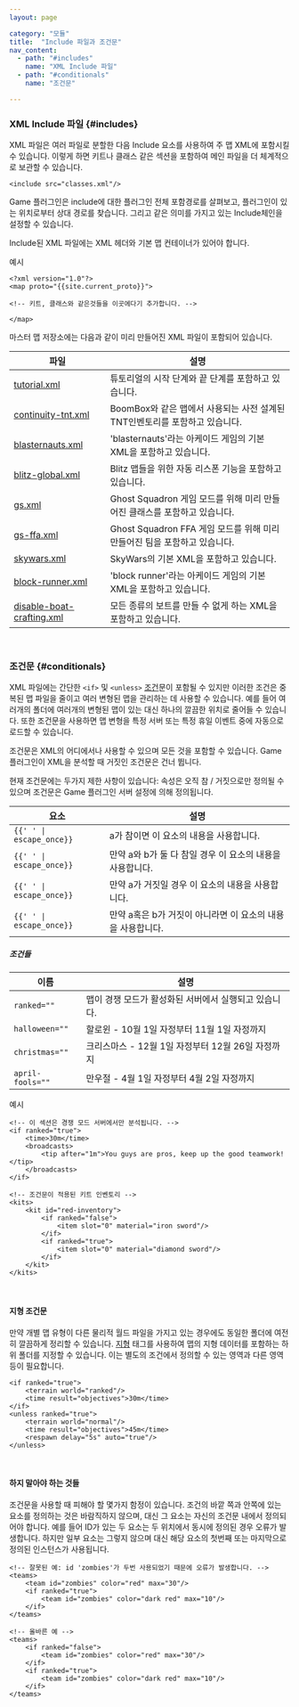 ```yaml
---
layout: page

category: "모듈"
title:  "Include 파일과 조건문"
nav_content:
  - path: "#includes"
    name: "XML Include 파일"
  - path: "#conditionals"
    name: "조건문"

---
```


### XML Include 파일 {#includes}
XML 파일은 여러 파일로 분할한 다음 Include 요소를 사용하여 주 맵 XML에 포함시킬 수 있습니다. 이렇게 하면 키트나 클래스 같은 섹션을 포함하여 메인 파일을 더 체계적으로 보관할 수 있습니다.

    <include src="classes.xml"/>

Game 플러그인은 include에 대한 플러그인 전체 포함경로를 살펴보고, 플러그인이 있는 위치로부터 상대 경로를 찾습니다. 그리고 같은 의미를 가지고 있는 Include체인을 설정할 수 있습니다.

Include된 XML 파일에는 XML 헤더와 기본 맵 컨테이너가 있어야 합니다.

예시

    <?xml version="1.0"?>
    <map proto="{{site.current_proto}}">

    <!-- 키트, 클래스와 같은것들을 이곳에다기 추가합니다. -->

    </map>

마스터 맵 저장소에는 다음과 같이 미리 만들어진 XML 파일이 포함되어 있습니다.

<div class='table-responsive'>
  <table class='table table-striped table-condensed'>
    <thead>
      <tr>
        <th>파일</th>
        <th>설명</th>
      </tr>
    </thead>
    <tbody>
      <tr>
        <td>
          <a href='https://maps.oc.tc/tutorial.xml'>tutorial.xml</a>
        </td>
        <td>튜토리얼의 시작 단계와 끝 단계를 포함하고 있습니다.</td>
      </tr>
      <tr>
        <td>
          <a href='https://maps.oc.tc/continuity-tnt.xml'>continuity-tnt.xml</a>
        </td>
        <td>BoomBox와 같은 맵에서 사용되는 사전 설계된 TNT인벤토리를 포함하고 있습니다.</td>
      </tr>
      <tr>
        <td>
          <a href='https://maps.oc.tc/blasternauts.xml'>blasternauts.xml</a>
        </td>
        <td>'blasternauts'라는 아케이드 게임의 기본 XML을 포함하고 있습니다.</td>
      </tr>
      <tr>
        <td>
          <a href='https://maps.oc.tc/Blitz/blitz-global.xml'>blitz-global.xml</a>
        </td>
        <td>Blitz 맵들을 위한 자동 리스폰 기능을 포함하고 있습니다.</td>
      </tr>
      <tr>
        <td>
          <a href='https://maps.oc.tc/Blitz/GS/gs.xml'>gs.xml</a>
        </td>
        <td>Ghost Squadron 게임 모드를 위해 미리 만들어진 클래스를 포함하고 있습니다.</td>
      </tr>
      <tr>
        <td>
          <a href='https://maps.oc.tc/Blitz/GS/gs-ffa.xml'>gs-ffa.xml</a>
        </td>
        <td>Ghost Squadron FFA 게임 모드를 위해 미리 만들어진 팀을 포함하고 있습니다.</td>
      </tr>
      <tr>
        <td>
          <a href='https://maps.oc.tc/Include/skywars.xml'>skywars.xml</a>
        </td>
        <td>SkyWars의 기본 XML을 포함하고 있습니다.</td>
      </tr>
      <tr>
        <td>
          <a href='https://maps.oc.tc/Include/block-runner.xml'>block-runner.xml</a>
        </td>
        <td>'block runner'라는 아케이드 게임의 기본 XML을 포함하고 있습니다.</td>
      </tr>
      <tr>
        <td>
          <a href='https://maps.oc.tc/Include/disable-boat-crafting.xml'>disable-boat-crafting.xml</a>
        </td>
        <td>모든 종류의 보트를 만들 수 없게 하는 XML을 포함하고 있습니다.</td>
      </tr>
    </tbody>
  </table>
</div>
<br/>

### 조건문 {#conditionals}

XML 파일에는 간단한 `<if>` 및 `<unless>` [조건][1]문이 포함될 수 있지만 이러한 조건은 중복된 맵 파일을 줄이고 여러 변형된 맵을 관리하는 데 사용할 수 있습니다. 예를 들어 여러개의 폴더에 여러개의 변형된 맵이 있는 대신 하나의 깔끔한 위치로 줄어들 수 있습니다. 또한 조건문을 사용하면 맵 변형을 특정 서버 또는 특정 휴일 이벤트 중에 자동으로 로드할 수 있습니다.

조건문은 XML의 어디에서나 사용할 수 있으며 모든 것을 포함할 수 있습니다. Game 플러그인이 XML을 분석할 때 거짓인 조건문은 건너 뜁니다.

현재 조건문에는 두가지 제한 사항이 있습니다:
속성은 오직 참 / 거짓으로만 정의될 수 있으며 조건문은 Game 플러그인 서버 설정에 의해 정의됩니다.


[1]: https://en.wikipedia.org/wiki/Conditional_%28computer_programming%29

<div class='table-responsive'>
  <table class='table table-striped table-condensed'>
    <thead>
      <tr>
        <th>요소</th>
        <th>설명</th>
      </tr>
    </thead>
    <tbody>
      <tr>
        <td>
          <span class='highlight'>
            <code>{{'<if a="true"> </if>' | escape_once}}</code>
          </span>
        </td>
        <td>
          a가 참이면 이 요소의 내용을 사용합니다.
        </td>
      </tr>
      <tr>
        <td>
          <span class='highlight'>
            <code>{{'<if a="true" b="true"> </if>' | escape_once}}</code>
          </span>
        </td>
        <td>
          만약 a와 b가 둘 다 참일 경우 이 요소의 내용을 사용합니다.
        </td>
      </tr>
      <tr>
        <td>
          <span class='highlight'>
            <code>{{'<unless a="true"> </unless>' | escape_once}}</code>
          </span>
        </td>
        <td>
          만약 a가 거짓일 경우 이 요소의 내용을 사용합니다.
        </td>
      </tr>
      <tr>
        <td>
          <span class='highlight'>
            <code>{{'<unless a="false" b="false"> </unless>' | escape_once}}</code>
          </span>
        </td>
        <td>
          만약 a혹은 b가 거짓이 아니라면 이 요소의 내용을 사용합니다.
        </td>
      </tr>
    </tbody>
  </table>
</div>
<h5>조건들</h5>
<div class='table-responsive'>
  <table class='table table-striped table-condensed'>
    <thead>
      <tr>
        <th>이름</th>
        <th>설명</th>
      </tr>
    </thead>
    <tbody>
      <tr>
        <td>
          <code>ranked=""</code>
        </td>
        <td>
          맵이 경쟁 모드가 활성화된 서버에서 실행되고 있습니다.
        </td>
      </tr>
      <tr>
        <td>
          <code>halloween=""</code>
        </td>
        <td>
          할로윈 - 10월 1일 자정부터 11월 1일 자정까지
        </td>
      </tr>
      <tr>
        <td>
          <code>christmas=""</code>
        </td>
        <td>
          크리스마스 - 12월 1일 자정부터 12월 26일 자정까지
        </td>
      </tr>
      <tr>
        <td>
          <code>april-fools=""</code>
        </td>
        <td>
          만우절 - 4월 1일 자정부터 4월 2일 자정까지
        </td>
      </tr>
    </tbody>
  </table>
</div>

예시

    <!-- 이 섹션은 경쟁 모드 서버에서만 분석됩니다. -->
    <if ranked="true">
        <time>30m</time>
        <broadcasts>
            <tip after="1m">You guys are pros, keep up the good teamwork!</tip>
        </broadcasts>
    </if>

    <!-- 조건문이 적용된 키트 인벤토리 -->
    <kits>
        <kit id="red-inventory">
            <if ranked="false">
                <item slot="0" material="iron sword"/>
            </if>
            <if ranked="true">
                <item slot="0" material="diamond sword"/>
            </if>
        </kit>
    </kits>

<br/>

#### 지형 조건문
만약 개별 맵 유형이 다른 물리적 월드 파일을 가지고 있는 경우에도 동일한 폴더에 여전히 깔끔하게 정리할 수 있습니다.
[지형](/modules/world#terrain) 태그를 사용하여 맵의 지형 데이터를 포함하는 하위 폴더를 지정할 수 있습니다.
이는 별도의 조건에서 정의할 수 있는 영역과 다른 영역 등이 필요합니다.

    <if ranked="true">
        <terrain world="ranked"/>
        <time result="objectives">30m</time>
    </if>
    <unless ranked="true">
        <terrain world="normal"/>
        <time result="objectives">45m</time>
        <respawn delay="5s" auto="true"/>
    </unless>

<br/>

#### 하지 말아야 하는 것들

조건문을 사용할 때 피해야 할 몇가지 함정이 있습니다.
조건의 바깥 쪽과 안쪽에 있는 요소를 정의하는 것은 바람직하지 않으며, 대신 그 요소는 자신의 조건문 내에서 정의되어야 합니다.
예를 들어 ID가 있는 두 요소는 두 위치에서 동시에 정의된 경우 오류가 발생합니다.
하지만 일부 요소는 그렇지 않으며 대신 해당 요소의 첫번째 또는 마지막으로 정의된 인스턴스가 사용됩니다.

    <!-- 잘못된 예: id 'zombies'가 두번 사용되었기 때문에 오류가 발생합니다. -->
    <teams>
        <team id="zombies" color="red" max="30"/>
        <if ranked="true">
            <team id="zombies" color="dark red" max="10"/>
        </if>
    </teams>

    <!-- 올바른 예 -->
    <teams>
        <if ranked="false">
            <team id="zombies" color="red" max="30"/>
        </if>
        <if ranked="true">
            <team id="zombies" color="dark red" max="10"/>
        </if>
    </teams>
